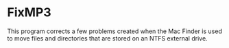 FixMP3
======
This program corrects a few problems created when the Mac Finder is used to move files and directories that are stored
on an NTFS external drive.
